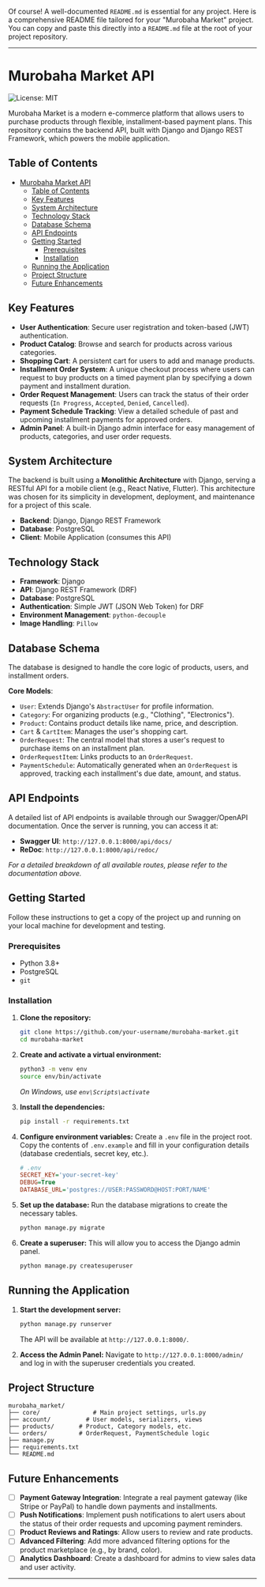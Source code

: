Of course! A well-documented `README.md` is essential for any project. Here is a comprehensive README file tailored for your "Murobaha Market" project. You can copy and paste this directly into a `README.md` file at the root of your project repository.

---

# Murobaha Market API

![License: MIT](https://img.shields.io/badge/License-MIT-blue.svg)

Murobaha Market is a modern e-commerce platform that allows users to purchase products through flexible, installment-based payment plans. This repository contains the backend API, built with Django and Django REST Framework, which powers the mobile application.

## Table of Contents

- [Murobaha Market API](#murobaha-market-api)
  - [Table of Contents](#table-of-contents)
  - [Key Features](#key-features)
  - [System Architecture](#system-architecture)
  - [Technology Stack](#technology-stack)
  - [Database Schema](#database-schema)
  - [API Endpoints](#api-endpoints)
  - [Getting Started](#getting-started)
    - [Prerequisites](#prerequisites)
    - [Installation](#installation)
  - [Running the Application](#running-the-application)
  - [Project Structure](#project-structure)
  - [Future Enhancements](#future-enhancements)

## Key Features

-   **User Authentication**: Secure user registration and token-based (JWT) authentication.
-   **Product Catalog**: Browse and search for products across various categories.
-   **Shopping Cart**: A persistent cart for users to add and manage products.
-   **Installment Order System**: A unique checkout process where users can request to buy products on a timed payment plan by specifying a down payment and installment duration.
-   **Order Request Management**: Users can track the status of their order requests (`In Progress`, `Accepted`, `Denied`, `Cancelled`).
-   **Payment Schedule Tracking**: View a detailed schedule of past and upcoming installment payments for approved orders.
-   **Admin Panel**: A built-in Django admin interface for easy management of products, categories, and user order requests.

## System Architecture

The backend is built using a **Monolithic Architecture** with Django, serving a RESTful API for a mobile client (e.g., React Native, Flutter). This architecture was chosen for its simplicity in development, deployment, and maintenance for a project of this scale.

-   **Backend**: Django, Django REST Framework
-   **Database**: PostgreSQL
-   **Client**: Mobile Application (consumes this API)

## Technology Stack

-   **Framework**: Django
-   **API**: Django REST Framework (DRF)
-   **Database**: PostgreSQL
-   **Authentication**: Simple JWT (JSON Web Token) for DRF
-   **Environment Management**: `python-decouple`
-   **Image Handling**: `Pillow`

## Database Schema

The database is designed to handle the core logic of products, users, and installment orders.

 <!-- It's highly recommended to create and link a diagram of your models -->

**Core Models**:
-   `User`: Extends Django's `AbstractUser` for profile information.
-   `Category`: For organizing products (e.g., "Clothing", "Electronics").
-   `Product`: Contains product details like name, price, and description.
-   `Cart` & `CartItem`: Manages the user's shopping cart.
-   `OrderRequest`: The central model that stores a user's request to purchase items on an installment plan.
-   `OrderRequestItem`: Links products to an `OrderRequest`.
-   `PaymentSchedule`: Automatically generated when an `OrderRequest` is approved, tracking each installment's due date, amount, and status.

## API Endpoints

A detailed list of API endpoints is available through our Swagger/OpenAPI documentation. Once the server is running, you can access it at:
-   **Swagger UI**: `http://127.0.0.1:8000/api/docs/`
-   **ReDoc**: `http://127.0.0.1:8000/api/redoc/`

*For a detailed breakdown of all available routes, please refer to the documentation above.*

## Getting Started

Follow these instructions to get a copy of the project up and running on your local machine for development and testing.

### Prerequisites

-   Python 3.8+
-   PostgreSQL
-   `git`

### Installation

1.  **Clone the repository:**
    ```bash
    git clone https://github.com/your-username/murobaha-market.git
    cd murobaha-market
    ```

2.  **Create and activate a virtual environment:**
    ```bash
    python3 -m venv env
    source env/bin/activate
    ```
    *On Windows, use `env\Scripts\activate`*

3.  **Install the dependencies:**
    ```bash
    pip install -r requirements.txt
    ```

4.  **Configure environment variables:**
    Create a `.env` file in the project root. Copy the contents of `.env.example` and fill in your configuration details (database credentials, secret key, etc.).
    ```ini
    # .env
    SECRET_KEY='your-secret-key'
    DEBUG=True
    DATABASE_URL='postgres://USER:PASSWORD@HOST:PORT/NAME'
    ```

5.  **Set up the database:**
    Run the database migrations to create the necessary tables.
    ```bash
    python manage.py migrate
    ```

6.  **Create a superuser:**
    This will allow you to access the Django admin panel.
    ```bash
    python manage.py createsuperuser
    ```

## Running the Application

1.  **Start the development server:**
    ```bash
    python manage.py runserver
    ```
    The API will be available at `http://127.0.0.1:8000/`.

2.  **Access the Admin Panel:**
    Navigate to `http://127.0.0.1:8000/admin/` and log in with the superuser credentials you created.

## Project Structure

```
murobaha_market/
├── core/               # Main project settings, urls.py
├── account/          # User models, serializers, views
├── products/       # Product, Category models, etc.
└── orders/         # OrderRequest, PaymentSchedule logic
├── manage.py
├── requirements.txt
└── README.md
```

## Future Enhancements

-   [ ] **Payment Gateway Integration**: Integrate a real payment gateway (like Stripe or PayPal) to handle down payments and installments.
-   [ ] **Push Notifications**: Implement push notifications to alert users about the status of their order requests and upcoming payment reminders.
-   [ ] **Product Reviews and Ratings**: Allow users to review and rate products.
-   [ ] **Advanced Filtering**: Add more advanced filtering options for the product marketplace (e.g., by brand, color).
-   [ ] **Analytics Dashboard**: Create a dashboard for admins to view sales data and user activity.

---
